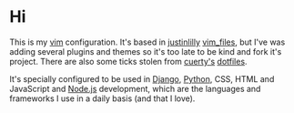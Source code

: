 Hi
==

This is my [vim](http://www.vim.org/ "VIM") configuration. It's based in [justinlilly](https://github.com/justinlilly) 
[vim_files](https://github.com/justinlilly/vim_files), but I've was adding several plugins and themes so it's too late
to be kind and fork it's project.
There are also some ticks stolen from [cuerty's](https://github.com/cuerty) [dotfiles](https://github.com/cuerty/dotfiles).

It's specially configured to be used in [Django](http://www.djangoproject.com/), [Python](http://www.python.org/), CSS, 
HTML and JavaScript and [Node.js](http://nodejs.org/) development, which are the languages and frameworks I use in a 
daily basis (and that I love).
